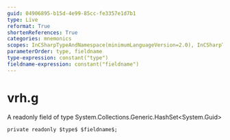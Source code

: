 ```yaml
---
guid: 04906895-b15d-4e99-85cc-fe3357e1d7b1
type: Live
reformat: True
shortenReferences: True
categories: mnemonics
scopes: InCSharpTypeAndNamespace(minimumLanguageVersion=2.0), InCSharpTypeMember(minimumLanguageVersion=2.0)
parameterOrder: type, fieldname
type-expression: constant("type")
fieldname-expression: constant("fieldname")
---
```


# vrh.g

A readonly field of type System.Collections.Generic.HashSet<System.Guid>

```
private readonly $type$ $fieldname$;
```
